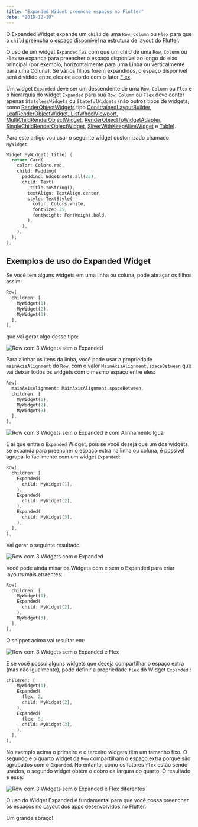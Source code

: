 ```yaml
---
title: "Expanded Widget preenche espaços no Flutter"
date: "2019-12-18"
---
```


O Expanded Widget expande um `child` de uma `Row`, `Column` ou `Flex` para que o `child` [preencha o espaço disponível](https://api.flutter.dev/flutter/widgets/Expanded-class.html) na estrutura de layout do [Flutter](https://stackingwidgets.com/br/flutter/).

O uso de um widget `Expanded` faz com que um child de uma `Row`, `Column` ou `Flex` se expanda para preencher o espaço disponível ao longo do eixo principal (por exemplo, horizontalmente para uma Linha ou verticalmente para uma Coluna). Se vários filhos forem expandidos, o espaço disponível será dividido entre eles de acordo com o fator [Flex](https://api.flutter.dev/flutter/widgets/Flexible/flex.html).

Um widget `Expanded` deve ser um descendente de uma `Row`, `Column` ou `Flex` e o hierarquia do widget `Expanded` para sua `Row`, `Column` ou `Flex` deve conter apenas `StatelessWidgets` ou `StatefulWidgets` (não outros tipos de widgets, como [RenderObjectWidgets](https://api.flutter.dev/flutter/widgets/RenderObjectWidget-class.html) tipo [ConstrainedLayoutBuilder](https://api.flutter.dev/flutter/widgets/ConstrainedLayoutBuilder-class.html)[, LeafRenderObjectWidget](https://api.flutter.dev/flutter/widgets/LeafRenderObjectWidget-class.html)[, ListWheelViewport,](https://api.flutter.dev/flutter/widgets/ListWheelViewport-class.html) [MultiChildRenderObjectWidget,](https://api.flutter.dev/flutter/widgets/MultiChildRenderObjectWidget-class.html) [RenderObjectToWidgetAdapter,](https://api.flutter.dev/flutter/widgets/RenderObjectToWidgetAdapter-class.html) [SingleChildRenderObjectWidget,](https://api.flutter.dev/flutter/widgets/SingleChildRenderObjectWidget-class.html) [SliverWithKeepAliveWidget](https://api.flutter.dev/flutter/widgets/SliverWithKeepAliveWidget-class.html) e [Table](https://api.flutter.dev/flutter/widgets/Table-class.html)).

Para este artigo vou usar o seguinte widget customizado chamado `MyWidget`:

```dart
Widget MyWidget(_title) {
  return Card(
    color: Colors.red,
    child: Padding(
      padding: EdgeInsets.all(25),
      child: Text(
        _title.toString(),
        textAlign: TextAlign.center,
        style: TextStyle(
          color: Colors.white,
          fontSize: 25,
          fontWeight: FontWeight.bold,
        ),
      ),
    ),
  );
},
```

## Exemplos de uso do Expanded Widget

Se você tem alguns widgets em uma linha ou coluna, pode abraçar os filhos assim:

```dart
Row(
  children: [
    MyWidget(1),
    MyWidget(2),
    MyWidget(3),
  ],
),
```

que vai gerar algo desse tipo:

![Row com 3 Widgets sem o Expanded](images/widget-expanded-1-576x1024.png)

Para alinhar os itens da linha, você pode usar a propriedade `mainAxisAlignment` do `Row`, com o valor `MainAxisAlignment.spaceBetween` que vai deixar todos os widgets com o mesmo espaço entre eles:

```dart
Row(
  mainAxisAlignment: MainAxisAlignment.spaceBetween,
  children: [
    MyWidget(1),
    MyWidget(2),
    MyWidget(3),
  ],
),
```

![Row com 3 Widgets sem o Expanded e com Alinhamento Igual](images/widget-expanded-2-576x1024.png)

É aí que entra o `Expanded` Widget, pois se você deseja que um dos widgets se expanda para preencher o espaço extra na linha ou coluna, é possível agrupá-lo facilmente com um widget `Expanded`:

```dart
Row(
  children: [
    Expanded(
      child: MyWidget(1),
    ),
    Expanded(
      child: MyWidget(2),
    ),
    Expanded(
      child: MyWidget(3),
    ),
  ],
),
```

Vai gerar o seguinte resultado:

![Row com 3 Widgets com o Expanded](images/widget-expanded-3-576x1024.png)

Você pode ainda mixar os Widgets com e sem o Expanded para criar layouts mais atraentes:

```dart
Row(
  children: [
    MyWidget(1),
    Expanded(
      child: MyWidget(2),
    ),
    MyWidget(3),
  ],
),
```

O snippet acima vai resultar em:

![Row com 3 Widgets sem o Expanded e Flex](images/widget-expanded-4-576x1024.png)

E se você possui alguns widgets que deseja compartilhar o espaço extra (mas não igualmente), pode definir a propriedade `flex` do Widget `Expanded`.:

```dart
children: [
    MyWidget(1),
    Expanded(
      flex: 2,
      child: MyWidget(2),
    ),
    Expanded(
      flex: 5,
      child: MyWidget(3),
    ),
  ],
),
```

No exemplo acima o primeiro e o terceiro widgets têm um tamanho fixo. O segundo e o quarto widget da `Row` compartilham o espaço extra porque são agrupados com o `Expanded`. No entanto, como os fatores `flex` estão sendo usados, o segundo widget obtém o dobro da largura do quarto. O resultado é esse:

![Row com 3 Widgets sem o Expanded e Flex diferentes](images/widget-expanded-5-576x1024.png)

O uso do Widget Expanded é fundamental para que você possa preencher os espaços no Layout dos apps desenvolvidos no Flutter.

Um grande abraço!
